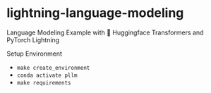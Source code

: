 # lightning-language-modeling
Language Modeling Example with 🤗 Huggingface Transformers and PyTorch Lightning

Setup Environment
* ```make create_environment```
* ```conda activate pllm```
* ```make requirements```